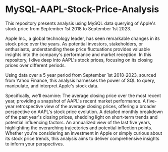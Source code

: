 # MySQL-AAPL-Stock-Price-Analysis
This repository presents analysis using MySQL data querying of Apple's stock price from September 1st 2018 to September 1st 2023. 

Apple Inc., a global technology leader, has seen remarkable changes in its stock price over the years. As potential investors, stakeholders, or enthusiasts, understanding these price fluctuations provides valuable insights into the company's performance and market reception. 
In this repository, I dive deep into AAPL's stock prices, focusing on its closing prices over different periods.

Using data over a 5 year period from September 1st 2018-2023, sourced from Yahoo Finance, this analysis harnesses the power of SQL to query, manipulate, and interpret Apple's stock data. 

Specifically, we'll examine:
The average closing price over the most recent year, providing a snapshot of AAPL's recent market performance.
A five-year retrospective view of the average closing prices, offering a broader perspective on AAPL's stock price evolution.
A detailed monthly breakdown of the past year's closing prices, shedding light on short-term trends and potential influencing factors.
An annualized view of the last five years, highlighting the overarching trajectories and potential inflection points.
Whether you're considering an investment in Apple or simply curious about its stock price trends, this analysis aims to deliver comprehensive insights to inform your perspectives. 
